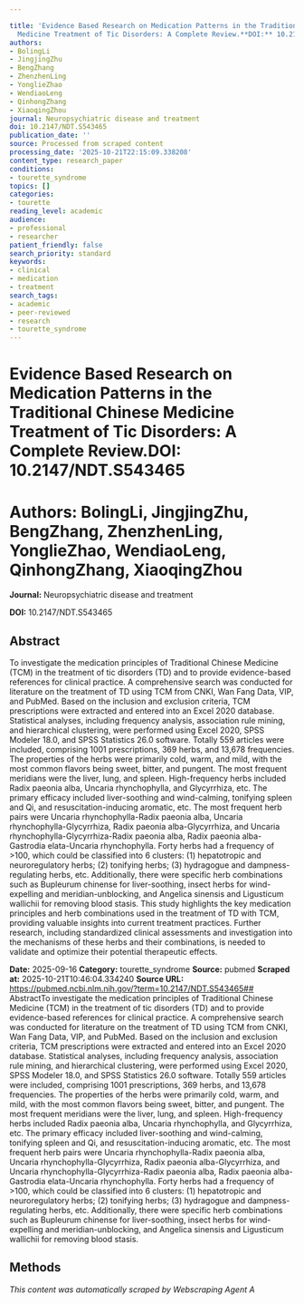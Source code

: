 ```yaml
---

title: 'Evidence Based Research on Medication Patterns in the Traditional Chinese
  Medicine Treatment of Tic Disorders: A Complete Review.**DOI:** 10.2147/NDT.S543465'
authors:
- BolingLi
- JingjingZhu
- BengZhang
- ZhenzhenLing
- YonglieZhao
- WendiaoLeng
- QinhongZhang
- XiaoqingZhou
journal: Neuropsychiatric disease and treatment
doi: 10.2147/NDT.S543465
publication_date: ''
source: Processed from scraped content
processing_date: '2025-10-21T22:15:09.338208'
content_type: research_paper
conditions:
- tourette_syndrome
topics: []
categories:
- tourette
reading_level: academic
audience:
- professional
- researcher
patient_friendly: false
search_priority: standard
keywords:
- clinical
- medication
- treatment
search_tags:
- academic
- peer-reviewed
- research
- tourette_syndrome
---
```




# Evidence Based Research on Medication Patterns in the Traditional Chinese Medicine Treatment of Tic Disorders: A Complete Review.**DOI:** 10.2147/NDT.S543465

# **Authors:** BolingLi, JingjingZhu, BengZhang, ZhenzhenLing, YonglieZhao, WendiaoLeng, QinhongZhang, XiaoqingZhou

**Journal:** Neuropsychiatric disease and treatment

**DOI:** 10.2147/NDT.S543465

## Abstract

To investigate the medication principles of Traditional Chinese Medicine (TCM) in the treatment of tic disorders (TD) and to provide evidence-based references for clinical practice.
A comprehensive search was conducted for literature on the treatment of TD using TCM from CNKI, Wan Fang Data, VIP, and PubMed. Based on the inclusion and exclusion criteria, TCM prescriptions were extracted and entered into an Excel 2020 database. Statistical analyses, including frequency analysis, association rule mining, and hierarchical clustering, were performed using Excel 2020, SPSS Modeler 18.0, and SPSS Statistics 26.0 software.
Totally 559 articles were included, comprising 1001 prescriptions, 369 herbs, and 13,678 frequencies. The properties of the herbs were primarily cold, warm, and mild, with the most common flavors being sweet, bitter, and pungent. The most frequent meridians were the liver, lung, and spleen. High-frequency herbs included Radix paeonia alba, Uncaria rhynchophylla, and Glycyrrhiza, etc. The primary efficacy included liver-soothing and wind-calming, tonifying spleen and Qi, and resuscitation-inducing aromatic, etc. The most frequent herb pairs were Uncaria rhynchophylla-Radix paeonia alba, Uncaria rhynchophylla-Glycyrrhiza, Radix paeonia alba-Glycyrrhiza, and Uncaria rhynchophylla-Glycyrrhiza-Radix paeonia alba, Radix paeonia alba-Gastrodia elata-Uncaria rhynchophylla. Forty herbs had a frequency of >100, which could be classified into 6 clusters: (1) hepatotropic and neuroregulatory herbs; (2) tonifying herbs; (3) hydragogue and dampness-regulating herbs, etc. Additionally, there were specific herb combinations such as Bupleurum chinense for liver-soothing, insect herbs for wind-expelling and meridian-unblocking, and Angelica sinensis and Ligusticum wallichii for removing blood stasis.
This study highlights the key medication principles and herb combinations used in the treatment of TD with TCM, providing valuable insights into current treatment practices. Further research, including standardized clinical assessments and investigation into the mechanisms of these herbs and their combinations, is needed to validate and optimize their potential therapeutic effects.

**Date:** 2025-09-16
**Category:** tourette_syndrome
**Source:** pubmed
**Scraped at:** 2025-10-21T10:46:04.334240
**Source URL:** https://pubmed.ncbi.nlm.nih.gov/?term=10.2147/NDT.S543465## AbstractTo investigate the medication principles of Traditional Chinese Medicine (TCM) in the treatment of tic disorders (TD) and to provide evidence-based references for clinical practice.
A comprehensive search was conducted for literature on the treatment of TD using TCM from CNKI, Wan Fang Data, VIP, and PubMed. Based on the inclusion and exclusion criteria, TCM prescriptions were extracted and entered into an Excel 2020 database. Statistical analyses, including frequency analysis, association rule mining, and hierarchical clustering, were performed using Excel 2020, SPSS Modeler 18.0, and SPSS Statistics 26.0 software.
Totally 559 articles were included, comprising 1001 prescriptions, 369 herbs, and 13,678 frequencies. The properties of the herbs were primarily cold, warm, and mild, with the most common flavors being sweet, bitter, and pungent. The most frequent meridians were the liver, lung, and spleen. High-frequency herbs included Radix paeonia alba, Uncaria rhynchophylla, and Glycyrrhiza, etc. The primary efficacy included liver-soothing and wind-calming, tonifying spleen and Qi, and resuscitation-inducing aromatic, etc. The most frequent herb pairs were Uncaria rhynchophylla-Radix paeonia alba, Uncaria rhynchophylla-Glycyrrhiza, Radix paeonia alba-Glycyrrhiza, and Uncaria rhynchophylla-Glycyrrhiza-Radix paeonia alba, Radix paeonia alba-Gastrodia elata-Uncaria rhynchophylla. Forty herbs had a frequency of >100, which could be classified into 6 clusters: (1) hepatotropic and neuroregulatory herbs; (2) tonifying herbs; (3) hydragogue and dampness-regulating herbs, etc. Additionally, there were specific herb combinations such as Bupleurum chinense for liver-soothing, insect herbs for wind-expelling and meridian-unblocking, and Angelica sinensis and Ligusticum wallichii for removing blood stasis.
## Methods
*This content was automatically scraped by Webscraping Agent A*
